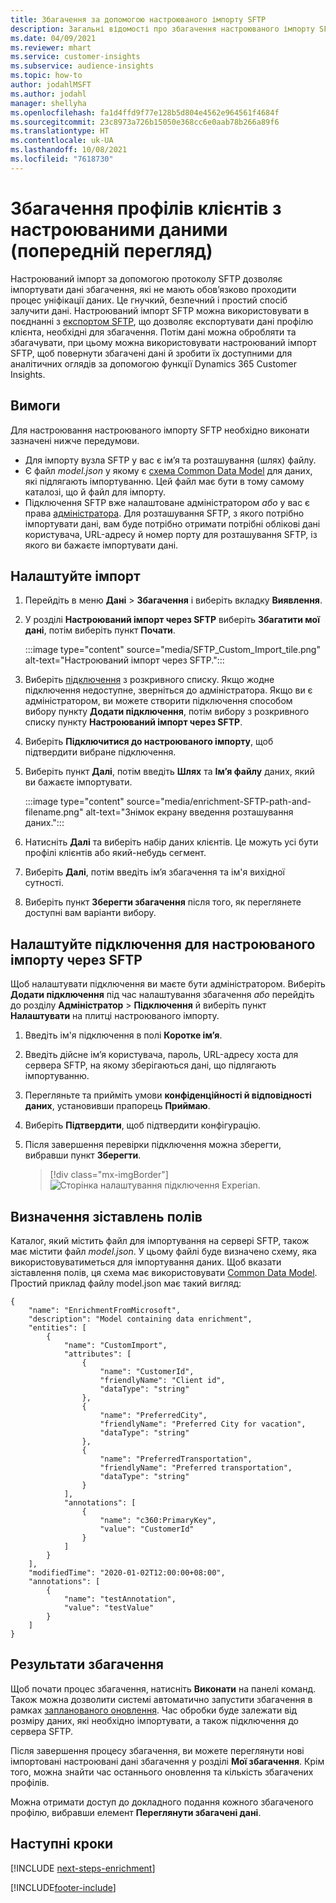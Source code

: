 ```yaml
---
title: Збагачення за допомогою настроюваного імпорту SFTP
description: Загальні відомості про збагачення настроюваного імпорту SFTP.
ms.date: 04/09/2021
ms.reviewer: mhart
ms.service: customer-insights
ms.subservice: audience-insights
ms.topic: how-to
author: jodahlMSFT
ms.author: jodahl
manager: shellyha
ms.openlocfilehash: fa1d4ffd9f77e128b5d804e4562e964561f4684f
ms.sourcegitcommit: 23c8973a726b15050e368cc6e0aab78b266a89f6
ms.translationtype: HT
ms.contentlocale: uk-UA
ms.lasthandoff: 10/08/2021
ms.locfileid: "7618730"
---
```

# <a name="enrich-customer-profiles-with-custom-data-preview"></a>Збагачення профілів клієнтів з настроюваними даними (попередній перегляд)

Настроюваний імпорт за допомогою протоколу SFTP дозволяє імпортувати дані збагачення, які не мають обов’язково проходити процес уніфікації даних. Це гнучкий, безпечний і простий спосіб залучити дані. Настроюваний імпорт SFTP можна використовувати в поєднанні з [експортом SFTP](export-sftp.md), що дозволяє експортувати дані профілю клієнта, необхідні для збагачення. Потім дані можна обробляти та збагачувати, при цьому можна використовувати настроюваний імпорт SFTP, щоб повернути збагачені дані й зробити їх доступними для аналітичних оглядів за допомогою функції Dynamics 365 Customer Insights.

## <a name="prerequisites"></a>Вимоги

Для настроювання настроюваного імпорту SFTP необхідно виконати зазначені нижче передумови.

- Для імпорту вузла SFTP у вас є ім’я та розташування (шлях) файлу.
- Є файл *model.json* у якому є [схема Common Data Model](/common-data-model/) для даних, які підлягають імпортуванню. Цей файл має бути в тому самому каталозі, що й файл для імпорту.
- Підключення SFTP вже налаштоване адміністратором *або* у вас є права [адміністратора](permissions.md#administrator). Для розташування SFTP, з якого потрібно імпортувати дані, вам буде потрібно отримати потрібні облікові дані користувача, URL-адресу й номер порту для розташування SFTP, із якого ви бажаєте імпортувати дані.


## <a name="configure-the-import"></a>Налаштуйте імпорт

1. Перейдіть в меню **Дані** > **Збагачення** і виберіть вкладку **Виявлення**.

1. У розділі **Настроюваний імпорт через SFTP** виберіть **Збагатити мої дані**, потім виберіть пункт **Почати**.

   :::image type="content" source="media/SFTP_Custom_Import_tile.png" alt-text="Настроюваний імпорт через SFTP.":::

1. Виберіть [підключення](connections.md) з розкривного списку. Якщо жодне підключення недоступне, зверніться до адміністратора. Якщо ви є адміністратором, ви можете створити підключення способом вибору пункту **Додати підключення**, потім вибору з розкривного списку пункту **Настроюваний імпорт через SFTP**.

1. Виберіть **Підключитися до настроюваного імпорту**, щоб підтвердити вибране підключення.

1.  Виберіть пункт **Далі**, потім введіть **Шлях** та **Ім’я файлу** даних, який ви бажаєте імпортувати.

    :::image type="content" source="media/enrichment-SFTP-path-and-filename.png" alt-text="Знімок екрану введення розташування даних.":::

1. Натисніть **Далі** та виберіть набір даних клієнтів. Це можуть усі бути профілі клієнтів або який-небудь сегмент.

1. Виберіть **Далі**, потім введіть ім’я збагачення та ім'я вихідної сутності. 

1. Виберіть пункт **Зберегти збагачення** після того, як переглянете доступні вам варіанти вибору.

## <a name="configure-the-connection-for-sftp-custom-import"></a>Налаштуйте підключення для настроюваного імпорту через SFTP 

Щоб налаштувати підключення ви маєте бути адміністратором. Виберіть **Додати підключення** під час налаштування збагачення *або* перейдіть до розділу **Адміністратор** > **Підключення** й виберіть пункт **Налаштувати** на плитці настроюваного імпорту.

1. Введіть ім'я підключення в полі **Коротке ім’я**.

1. Введіть дійсне ім’я користувача, пароль, URL-адресу хоста для сервера SFTP, на якому зберігаються дані, що підлягають імпортуванню.

1. Перегляньте та прийміть умови **конфіденційності й відповідності даних**, установивши прапорець **Приймаю**.

1. Виберіть **Підтвердити**, щоб підтвердити конфігурацію.

1. Після завершення перевірки підключення можна зберегти, вибравши пункт **Зберегти**.

   > [!div class="mx-imgBorder"]
   > ![Сторінка налаштування підключення Experian.](media/enrichment-SFTP-connection.png "Сторінка налаштування підключення Experian")


## <a name="defining-field-mappings"></a>Визначення зіставлень полів 

Каталог, який містить файл для імпортування на сервері SFTP, також має містити файл *model.json*. У цьому файлі буде визначено схему, яка використовуватиметься для імпортування даних. Щоб вказати зіставлення полів, ця схема має використовувати [Common Data Model](/common-data-model/). Простий приклад файлу model.json має такий вигляд:

```
{
    "name": "EnrichmentFromMicrosoft",
    "description": "Model containing data enrichment",
    "entities": [
        {
            "name": "CustomImport",
            "attributes": [
                {
                    "name": "CustomerId",
                    "friendlyName": "Client id",
                    "dataType": "string"
                },
                {
                    "name": "PreferredCity",
                    "friendlyName": "Preferred City for vacation",
                    "dataType": "string"
                },
                {
                    "name": "PreferredTransportation",
                    "friendlyName": "Preferred transportation",
                    "dataType": "string"
                }
            ],
            "annotations": [
                {
                    "name": "c360:PrimaryKey",
                    "value": "CustomerId"
                }
            ]
        }
    ],
    "modifiedTime": "2020-01-02T12:00:00+08:00",
    "annotations": [
        {
            "name": "testAnnotation",
            "value": "testValue"
        }
    ]
}
```

## <a name="enrichment-results"></a>Результати збагачення

Щоб почати процес збагачення, натисніть **Виконати** на панелі команд. Також можна дозволити системі автоматично запустити збагачення в рамках [запланованого оновлення](system.md#schedule-tab). Час обробки буде залежати від розміру даних, які необхідно імпортувати, а також підключення до сервера SFTP.

Після завершення процесу збагачення, ви можете переглянути нові імпортовані настроювані дані збагачення у розділі **Мої збагачення**. Крім того, можна знайти час останнього оновлення та кількість збагачених профілів.

Можна отримати доступ до докладного подання кожного збагаченого профілю, вибравши елемент **Переглянути збагачені дані**.

## <a name="next-steps"></a>Наступні кроки

[!INCLUDE [next-steps-enrichment](../includes/next-steps-enrichment.md)]

[!INCLUDE[footer-include](../includes/footer-banner.md)]
